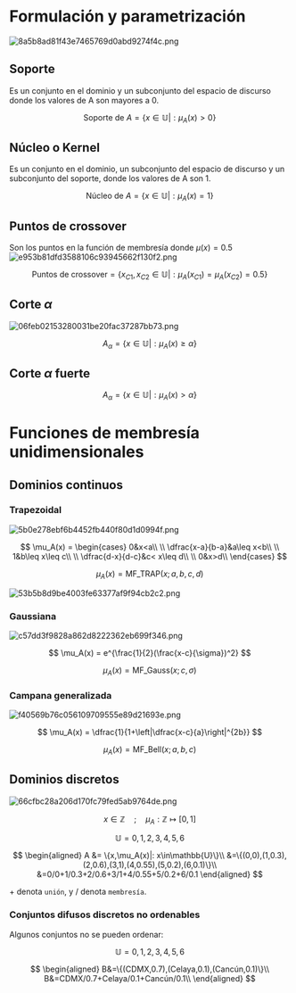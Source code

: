 # Formulación y parametrización
![8a5b8ad81f43e7465769d0abd9274f4c.png](../../img/560a0bab5d104fd89206d522c95b1e10.png)
## Soporte
Es un conjunto en el dominio y un subconjunto del espacio de discurso donde los valores de A son mayores a 0.

$$
\text{Soporte de }A = \left\{x\in\mathbb{U}|: \mu_A(x) > 0\right\}
$$

## Núcleo o Kernel
Es un conjunto en el dominio, un subconjunto del espacio de discurso y un subconjunto del soporte, donde los valores de A son 1.

$$
\text{Núcleo de }A = \left\{x\in\mathbb{U}|: \mu_A(x) = 1\right\}
$$

## Puntos de crossover
Son los puntos en la función de membresía donde $\mu(x) = 0.5$
![e953b81dfd3588106c93945662f130f2.png](../../img/0cd7ececa2a6489aa97018a472eb4289.png)

$$
\text{Puntos de crossover} = \left\{x_{C1},x_{C2}\in\mathbb{U}|: \mu_A(x_{C1}) = \mu_A(x_{C2}) = 0.5\right\}
$$

## Corte $\alpha$
![06feb02153280031be20fac37287bb73.png](../../img/8d0d78662afe42b1aee1e297ab6ad636.png)

$$
A_\alpha = \left\{x\in\mathbb{U}|: \mu_A(x) \geq \alpha \right\}
$$

## Corte $\alpha$ fuerte

$$
A_\alpha = \left\{x\in\mathbb{U}|: \mu_A(x) > \alpha \right\}
$$

# Funciones de membresía unidimensionales
## Dominios continuos
### Trapezoidal
![5b0e278ebf6b4452fb440f80d1d0994f.png](../../img/421ea7fc13ae48e381eb9e178ba2f5c1.png)

$$
\mu_A(x) = \begin{cases}
0&x<a\\
\\
\dfrac{x-a}{b-a}&a\leq x<b\\
\\
1&b\leq x\leq c\\
\\
\dfrac{d-x}{d-c}&c< x\leq d\\
\\
0&x>d\\
\end{cases}
$$

$$
\mu_A(x) = \text{MF\_TRAP}(x;a,b,c,d)
$$

![53b5b8d9be4003fe63377af9f94cb2c2.png](../../img/ff78085b72114a879ccac0c0be5eee55.png)
### Gaussiana
![c57dd3f9828a862d8222362eb699f346.png](../../img/5cb26b6a3a1c4a77a2aa0f8f36acfc94.png)

$$
\mu_A(x) = e^{\frac{1}{2}(\frac{x-c}{\sigma})^2}
$$

$$
\mu_A(x) = \text{MF\_Gauss}(x;c,\sigma)
$$

### Campana generalizada
![f40569b76c056109709555e89d21693e.png](../../img/d6397f9a920248a494d2fd27bc486659.png)

$$
\mu_A(x) = \dfrac{1}{1+\left|\dfrac{x-c}{a}\right|^{2b}}
$$

$$
\mu_A(x) = \text{MF\_Bell}(x;a,b,c)
$$


## Dominios discretos
![66cfbc28a206d170fc79fed5ab9764de.png](../../img/4c6da389b01c4513aa7aab8aaad04887.png)

$$
x\in\mathbb{Z}\quad;\quad\mu_A: \mathbb{Z} \mapsto[0,1]
$$

$$
\mathbb{U} = {0,1,2,3,4,5,6}
$$

$$
\begin{aligned}
A &= \{x,\mu_A(x)|: x\in\mathbb{U}\}\\
&=\{(0,0),(1,0.3),(2,0.6),(3,1),(4,0.55),(5,0.2),(6,0.1)\}\\
&=0/0+1/0.3+2/0.6+3/1+4/0.55+5/0.2+6/0.1
\end{aligned}
$$


$+$ denota `unión`, y $/$ denota `membresía`.

### Conjuntos difusos discretos no ordenables
Algunos conjuntos no se pueden ordenar:

$$
\mathbb{U} = {0,1,2,3,4,5,6}
$$

$$
\begin{aligned}
B&=\{(CDMX,0.7),(Celaya,0.1),(Cancún,0.1)\}\\
B&=CDMX/0.7+Celaya/0.1+Cancún/0.1\\
\end{aligned}
$$
